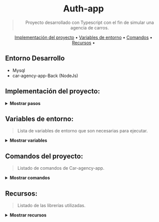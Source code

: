 <div align="center">

# Auth-app

> Proyecto desarrollado con Typescript con el fin de simular una agencia de carros. <br />

[Implementación del proyecto]() •
[Variables de entorno]() •
[Comandos]() •
[Recursos]() •


</div>

## Entorno Desarrollo

- Mysql
- car-agency-app-Back (NodeJs)

## Implementación del proyecto:
<details><summary><b> Mostrar pasos </b></summary>

1. Navegar hasta el directorio raíz del proyecto
2. Para la configuración inicial del proyecto instalar las siguientes librerías:
eslint
@typescript-eslint/eslint-plugin
@typescript-eslint/parser
eslint-config-standard-with-typescript

3. Ejecute `npm i` para que existan los `node_modules` en su proyecto

### Mysql
Acceso a Instancia local: 
- host `localhost`
- puerto: `3306`
- username: `root`
- password: `root`
- database: `car_project`

</details>

## Variables de entorno:
> Lista de variables de entorno que son necesarias para ejecutar.

<details><summary><b> Mostrar variables </b></summary>

- PORT: `puerto del servidor`
- MYSQL_HOST: `nombre del contenedor de la base de datos`
- MYSQL_USER: `usuario de la base de datos`
- MYSQL_PASSWORD: `contraseña del usuario de la base de datos`
- MYSQL_DATABASE: `nombre de la base de direccionamiento para la autenticación`
- JWT_SECRET_KEY: `llave para crear json web tokens`
</details>

## Comandos del proyecto:
> Listado de comandos de Car-agency-app.

<details><summary><b> Mostrar comandos </b></summary>

- Comando para ejecutar los test: `npm run test`

- Comando para ejecutar en desarrollo con nodemon: `npm run dev`

- Comando para ejecutar en stage o producción: `npm run start`

- Comando para compilar: `npm run build`

</details>

## Recursos:
> Listado de las librerías utilizadas.

<details><summary><b> Mostrar recursos </b></summary>

- [Nodejs](https://nodejs.org/es/)
- [npm](https://www.npmjs.com/)
- [Express](https://expressjs.com/es/)
- [dotenv](https://www.npmjs.com/package/dotenv)
- [winston](https://www.npmjs.com/package/winston)
- [nodemon](https://www.npmjs.com/package/nodemon)
- [fs](https://www.npmjs.com/package/fs)
- [eslint-with-typescript](https://www.npmjs.com/package/eslint-config-standard-with-typescript)
- [moment-timezone](https://www.npmjs.com/package/moment-timezone)
- [mysql2](https://www.npmjs.com/package/mysql2)
- [json-web-token](https://www.npmjs.com/package/jsonwebtoken)
- [path](https://www.npmjs.com/package/path)

</details>
